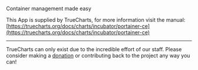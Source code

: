 Container management made easy

This App is supplied by TrueCharts, for more information visit the manual: [https://truecharts.org/docs/charts/incubator/portainer-ce](https://truecharts.org/docs/charts/incubator/portainer-ce)

---

TrueCharts can only exist due to the incredible effort of our staff.
Please consider making a [donation](https://truecharts.org/docs/about/sponsor) or contributing back to the project any way you can!
